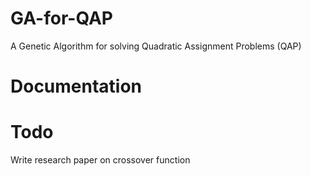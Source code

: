 # GA-for-QAP
A Genetic Algorithm for solving Quadratic Assignment Problems (QAP)

# Documentation

# Todo
Write research paper on crossover function
